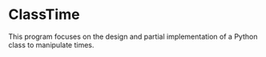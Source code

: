 # ClassTime
This program focuses on the design and partial implementation of a Python class to manipulate times.
